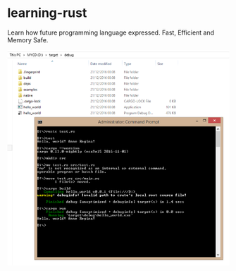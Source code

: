 # learning-rust
Learn how future programming language expressed. Fast, Efficient and Memory Safe.

<img src="capture.png">
